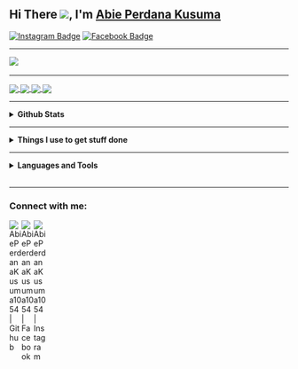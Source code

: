 ## Hi There <img src="https://raw.githubusercontent.com/iampavangandhi/iampavangandhi/master/gifs/Hi.gif" width="30px">, I'm [Abie Perdana Kusuma](https://github.com/AbiePerdanaKusuma1054/)

[![Instagram Badge](https://img.shields.io/badge/-Instagram-e4405f?style=flat-square&logo=Instagram&logoColor=white)](https://instagram.com/abiperdana.k/)
[![Facebook Badge](https://img.shields.io/badge/-Facebook-0088cc?style=flat-square&logo=Facebook&logoColor=white)](https://facebook.com/abi.parti.9/)

---

<img src="https://media.giphy.com/media/xT8pe2M9qM4bidp4GY/giphy.gif"/>

---

<a href="https://github.com/AbiePerdanaKusuma1054/Semester-1">
  <img align="center" src="https://github-readme-stats.vercel.app/api/pin/?username=AbiePerdanaKusuma1054&repo=WebLanjut&theme=vue-dark" />
</a>
<a href="https://github.com/AbiePerdanaKusuma1054/Semester-2">
  <img align="center" src="https://github-readme-stats.vercel.app/api/pin/?username=AbiePerdanaKusuma1054&repo=WebLanjut&theme=vue-dark" />
</a>
<a href="https://github.com/AbiePerdanaKusuma1054/Semester-3">
  <img align="center" src="https://github-readme-stats.vercel.app/api/pin/?username=AbiePerdanaKusuma1054&repo=WebLanjut&theme=vue-dark" />
</a>
<a href="https://github.com/AbiePerdanaKusuma1054/TAM">
  <img align="center" src="https://github-readme-stats.vercel.app/api/pin/?username=AbiePerdanaKusuma1054&repo=TAM&theme=vue-dark" />
</a>

---

<details>	
  <summary><b> Github Stats</b></summary>
<img height="180em" src="https://github-readme-stats.vercel.app/api?username=AbiePerdanaKusuma1054&show_icons=true&theme=calm&hide_border=true" />
<img height="180em" src="https://github-readme-stats.vercel.app/api/top-langs/?username=AbiePerdanaKusuma1054&layout=compact&theme=calm&hide_border=true"/>
</details>

---

<details>	
  <br />
  <summary><b> Things I use to get stuff done</b></summary>
  	<ul>
  	    <li><b>OS:</b> Windows 10 Pro</li>
	    <li><b>Laptop: </b> Asus Vivobook X441BA (i5)</li>
  	    <li><b>Browser: </b> Google Chrome And Microsoft Edge</li>
	    <li><b>Code Editor:</b> VSCode - The best editor out there</li>
	    <br />
	</ul>	
</details>

---

<details>	
 
 <summary><b> Languages and Tools</b></summary>
	<br>
<img align="left" alt="Visual Studio Code" width="26px" src="https://raw.githubusercontent.com/github/explore/80688e429a7d4ef2fca1e82350fe8e3517d3494d/topics/visual-studio-code/visual-studio-code.png" />
<img align="left" alt="HTML5" width="26px" src="https://raw.githubusercontent.com/github/explore/80688e429a7d4ef2fca1e82350fe8e3517d3494d/topics/html/html.png" />
<img align="left" alt="CSS3" width="26px" src="https://raw.githubusercontent.com/github/explore/80688e429a7d4ef2fca1e82350fe8e3517d3494d/topics/css/css.png" />
<img align="left" alt="Sass" width="26px" src="https://raw.githubusercontent.com/github/explore/80688e429a7d4ef2fca1e82350fe8e3517d3494d/topics/sass/sass.png" />
<img align="left" alt="JavaScript" width="26px" src="https://raw.githubusercontent.com/github/explore/80688e429a7d4ef2fca1e82350fe8e3517d3494d/topics/javascript/javascript.png" />
<img align="left" alt="React" width="26px" src="https://raw.githubusercontent.com/github/explore/80688e429a7d4ef2fca1e82350fe8e3517d3494d/topics/react/react.png" />
<img align="left" alt="Php" width="26px" src="https://raw.githubusercontent.com/github/explore/80688e429a7d4ef2fca1e82350fe8e3517d3494d/topics/php/php.png" />
<img align="left" alt="Kotlin" width="26px" src="https://raw.githubusercontent.com/github/explore/80688e429a7d4ef2fca1e82350fe8e3517d3494d/topics/kotlin/kotlin.png" />
<img align="left" alt="Node.js" width="26px" src="https://raw.githubusercontent.com/github/explore/80688e429a7d4ef2fca1e82350fe8e3517d3494d/topics/nodejs/nodejs.png" />
<img align="left" alt="SQL" width="26px" src="https://raw.githubusercontent.com/github/explore/80688e429a7d4ef2fca1e82350fe8e3517d3494d/topics/sql/sql.png" />
<img align="left" alt="MySQL" width="26px" src="https://raw.githubusercontent.com/github/explore/80688e429a7d4ef2fca1e82350fe8e3517d3494d/topics/mysql/mysql.png" />
<img align="left" alt="MongoDB" width="26px" src="https://raw.githubusercontent.com/github/explore/80688e429a7d4ef2fca1e82350fe8e3517d3494d/topics/mongodb/mongodb.png" />
<img align="left" alt="Git" width="26px" src="https://raw.githubusercontent.com/github/explore/80688e429a7d4ef2fca1e82350fe8e3517d3494d/topics/git/git.png" />
<img align="left" alt="GitHub" width="26px" src="https://raw.githubusercontent.com/github/explore/78df643247d429f6cc873026c0622819ad797942/topics/github/github.png" />
<img align="left" alt="Terminal" width="26px" src="https://raw.githubusercontent.com/github/explore/80688e429a7d4ef2fca1e82350fe8e3517d3494d/topics/terminal/terminal.png" />
</details>
<br/>

---

### Connect with me:


[<img align="left" alt="AbiePerdanaKusuma1054 | Github" width="22px" src="https://cdn.jsdelivr.net/npm/simple-icons@3.10.0/icons/github.svg" />][github]
[<img align="left" alt="AbiePerdanaKusuma1054 | Facebook" width="22px" src="https://cdn.jsdelivr.net/npm/simple-icons@v3/icons/facebook.svg" />][Facebook]
[<img align="left" alt="AbiePerdanaKusuma1054 | Instagram" width="22px" src="https://cdn.jsdelivr.net/npm/simple-icons@v3/icons/instagram.svg" />][instagram]
<br>




[instagram]: https://www.instagram.com/m.nur.ashiddiqi/
[facebook]: https://www.facebook.com/abi.parti.9/
[github]: https://github.com/abiperdana.k/
